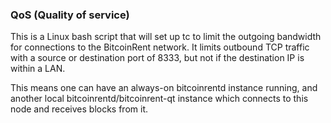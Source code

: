 ### QoS (Quality of service) ###

This is a Linux bash script that will set up tc to limit the outgoing bandwidth for connections to the BitcoinRent network. It limits outbound TCP traffic with a source or destination port of 8333, but not if the destination IP is within a LAN.

This means one can have an always-on bitcoinrentd instance running, and another local bitcoinrentd/bitcoinrent-qt instance which connects to this node and receives blocks from it.

